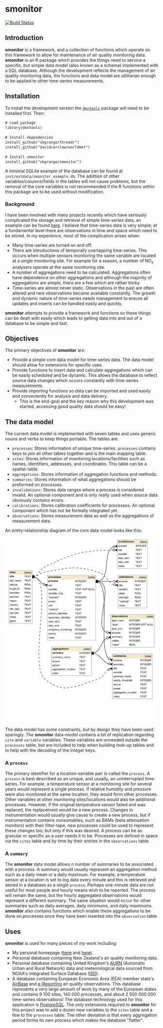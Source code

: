 # **smonitor**

[![Build Status](https://travis-ci.org/skgrange/smonitor.svg?branch=master)](https://travis-ci.org/skgrange/smonitor)

## Introduction

**smonitor** is a framework, and a collection of functions which operate on this framework to allow for maintenance of air quality monitoring data. **smonitor** is an R package which provides the things need to service a specific, but simple data model (also known as a schema) implemented with a SQL database. Although the development reflects the management of air quality monitoring data, the functions and data model are utilitarian enough to be applied to other time-series measurements. 

## Installation

To install the development version the [`devtools`](https://github.com/hadley/devtools) package will need to be installed first. Then:

```
# Load package
library(devtools)

# Install dependencies
install_github("skgrange/threadr")
install_github("davidcarslaw/worldmet")

# Install smonitor
install_github("skgrange/smonitor")
```

A minimal SQLite example of the database can be found at `inst/extdata/smonitor_example.db`. The addition of other variables/columns/fields in the tables will not cause problems, but the removal of the core variables is not recommended if the R functions within this package are to be used without modification. 

### Background

I have been involved with many projects recently which have seriously complicated the storage and retrieval of simple time-series data, an example can be found [here](https://wiki.52north.org/bin/view/SensorWeb/SosDataModeling#The_52_North_SOS_standard_data_m). I believe that time-series data is very simple; at a fundamental level there are observations in time and space which need to be stored. In my experience, most of the complication arises when:

  - Many time-series are turned on and off. 
  - There are introductions of temporally overlapping time-series. This occurs when multiple sensors monitoring the same variable are located at a single monitoring site. For example for a season, a number of NO<sub>x</sub> analysers operate at the same monitoring site. 
  - A number of aggregations need to be calculated. Aggregations often have dependence on other aggregations and although the majority of aggregations are simple, there are a few which are rather tricky. 
  - Time-series are almost never static. Observations in the past are often altered and new observations become available constantly. The growth and dynamic nature of time-series needs management to ensure all updates and inserts can be handled easily and quickly. 
  
**smonitor** attempts to provide a framework and functions so these things can be dealt with easily which leads to getting data into and out of a database to be simple and fast. 

## Objectives

The primary objectives of **smonitor** are: 

  - Provide a simple core data model for time-series data. The data model should allow for extensions for specific uses. 
  - Provide functions to insert data and calculate aggregations which can be easily scheduled and be dynamic. This allows the database to reflect source data changes which occurs constantly with time-series measurements. 
  - Provide importing functions so data can be imported and used easily and conveniently for analysis and data delivery. 
    - This is the end-goal and the key reason why this development was started, accessing good quality data should be easy! 

## The data model

The current data model is implemented with seven tables and uses generic nouns and verbs to keep things portable. The tables are:

  - `processes`: Stores information of unique time-series. `processes` contains keys to join all other tables together and is the main mapping table. 
  - `sites`: Stores information of monitoring locations/facilities such as names, identifiers, addresses, and coordinates. This table can be a spatial-table. 
  - `aggregations`: Stores information of aggregation functions and methods.
  - `summaries`: Stores information of what aggregations should be preformed on processes. 
  - `invalidations`: Stores date ranges where a process is considered invalid. An optional component and is only really used when source data obviously contains errors. 
  - `calibrations`: Stores calibration coefficients for processes. An optional component which has not be formally integrated yet. 
  - `observations`: Stores measurement data as well as the aggregations of measurement data.

An entity-relationship diagram of the core data model looks like this:

![**smonitor**'s core data model](inst/extdata/smonitor_entity_relationship_diagram.png)

The data model has some constraints, but by design they have been used sparingly. The **smonitor** data-model contains a bit of replication regarding `site` and `variable` variables. These variables are unneeded outside the `processes` table, but are included to help when building look-up tables and to help with the decoding of the integer keys.

### A `process`

The primary identifier for a location-variable pair is called the `process`. A `process` is best described as an unique, and usually, an uninterrupted time-series. For example, a temperature sensor at a monitoring site for several years would represent a single process. If relative humidity and pressure were also monitored at the same location, they would form other processes. Other variables at other monitoring sites/locations would also be additional processes. However, if the original temperature sensor failed and was replaced, the replacement would be a new process. Changes in instrumentation would usually give cause to create a new process, but if instrumentation contains consumables, such as BAMs (beta attenuation monitors) with their filter-tape, new processes could be used to represent these changes too; but only if this was desired. A process can be as granular or specific as a user needs it to be. Processes are defined in space via the `sites` table and by time by their entries in the `observations` table. 

### A `summary`

The **smonitor** data model allows *n* number of summaries to be associated with a process. A summary would usually represent an aggregation method such as a daily mean or a daily maximum. For example, a temperature sensor at a location is set to log data every minute and this is retrieved and stored in a database as a single `process`. Perhaps one-minute data are not useful for most people and hourly means wish to be reported. The process will remain the same, but the hourly aggregated observations would represent a different summary. The same situation would occur for other summaries such as daily averages, daily minimums, and daily maximums. **smonitor** also contains functions which enable these aggregations to be done on processes once they have been inserted into the `observation` table. 

## Uses

**smonitor** is used for many pieces of my work including: 

  - My personal homepage ([here](http://skgrange.github.io/temperature_plots.html) and [here](http://skgrange.github.io/air_quality_plots.html)). 
  - Personal database containing New Zealand's air quality monitoring data. 
  - Personal database containing United Kingdom's [AURN](https://uk-air.defra.gov.uk/) (Automatic Urban and Rural Network) data and meteorological data sourced from NOAA's integrated Surface Database ([ISD](https://www.ncdc.noaa.gov/isd)). 
  - A database containing European Economic Area (EEA) member state's [AirBase](http://www.eea.europa.eu/data-and-maps/data/airbase-the-european-air-quality-database-8) and [e-Reporting](http://www.eionet.europa.eu/aqportal/Drep1) air quality observations. This database represents a very large amount of work by many of the European states and contains 9 100 sites, 140 000 processes, and about 2 500 000 000 time-series observations! The database technology used for this application is [PostgreSQL](https://www.postgresql.org/). The only extensions required to **smonitor** for this project was to add a dozen new variables to the `sites` table and a few to the `processes` table. The other deviation is that every aggregation period forms its own process which makes the database "flatter". 

